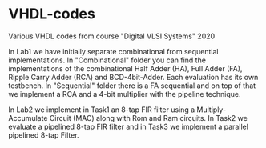 # VHDL-codes
Various VHDL codes from course "Digital VLSI Systems" 2020

In Lab1 we have initially separate combinational from sequential implementations. In "Combinational" folder you can find the implementations of the combinational 
Half Adder (HA), Full Adder (FA), Ripple Carry Adder (RCA) and BCD-4bit-Adder. Each evaluation has its own testbench.
In "Sequential" folder there is a FA sequential and on top of that we implement a RCA and a 4-bit multiplier with the pipeline technique.



In Lab2 we implement in Task1 an 8-tap FIR filter using a Multiply-Accumulate Circuit (MAC) along with Rom and Ram circuits.
In Task2 we evaluate a pipelined 8-tap FIR filter and in Task3 we implement a parallel pipelined 8-tap Filter.



